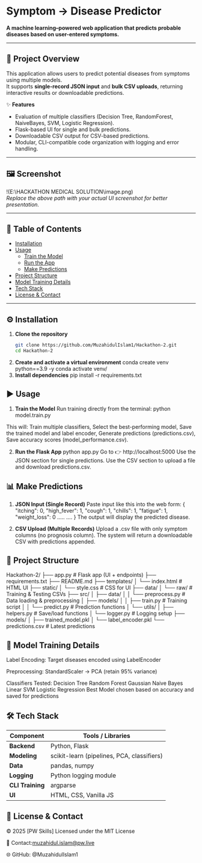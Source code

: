 # Symptom → Disease Predictor

**A machine learning–powered web application that predicts probable diseases based on user-entered symptoms.**

---

## 🚀 Project Overview

This application allows users to predict potential diseases from symptoms using multiple models.  
It supports **single-record JSON input** and **bulk CSV uploads**, returning interactive results or downloadable predictions.

✨ **Features**
- Evaluation of multiple classifiers (Decision Tree, RandomForest, NaiveBayes, SVM, Logistic Regression).  
- Flask-based UI for single and bulk predictions.  
- Downloadable CSV output for CSV-based predictions.  
- Modular, CLI-compatible code organization with logging and error handling.  

---

## 🖼️ Screenshot

!(E:\HACKATHON MEDICAL SOLUTION\image.png)  
_Replace the above path with your actual UI screenshot for better presentation._

---

## 📑 Table of Contents

- [Installation](#installation)  
- [Usage](#usage)  
  - [Train the Model](#train-the-model)  
  - [Run the App](#run-the-app)  
  - [Make Predictions](#make-predictions)  
- [Project Structure](#project-structure)  
- [Model Training Details](#model-training-details)  
- [Tech Stack](#tech-stack)  
- [License & Contact](#license--contact)  

---

## ⚙️ Installation

1. **Clone the repository**
   ```bash
   git clone https://github.com/MuzahidulIslam1/Hackathon-2.git
   cd Hackathon-2
2. **Create and activate a virtual environment**
   conda create venv python==3.9 -y
   conda activate venv/
3. **Install dependencies**
   pip install -r requirements.txt

## ▶️ Usage
1. **Train the Model**
   Run training directly from the terminal:
   python model.train.py

This will:
Train multiple classifiers,
Select the best-performing model,
Save the trained model and label encoder,
Generate predictions (predictions.csv),
Save accuracy scores (model_performance.csv).

2. **Run the Flask App**
   python app.py
Go to 👉 http://localhost:5000
Use the JSON section for single predictions.
Use the CSV section to upload a file and download predictions.csv.

## 📊 Make Predictions

1. **JSON Input (Single Record)**
Paste input like this into the web form:
{
  "itching": 0,
  "high_fever": 1,
  "cough": 1,
  "chills": 1,
  "fatigue": 1,
  "weight_loss": 0
  .....
  ....
}
The output will display the predicted disease.

2. **CSV Upload (Multiple Records)**
Upload a .csv file with only symptom columns (no prognosis column).
The system will return a downloadable CSV with predictions appended.

## 📂 Project Structure
Hackathon-2/
├── app.py                  # Flask app (UI + endpoints)
├── requirements.txt
├── README.md
├── templates/
│   └── index.html          # HTML UI
├── static/
│   └── style.css           # CSS for UI
├── data/
│   └── raw/                # Training & Testing CSVs
├── src/
│   ├── data/
│   │   └── preprocess.py   # Data loading & preprocessing
│   ├── models/
│   │   ├── train.py        # Training script
│   │   └── predict.py      # Prediction functions
│   └── utils/
│       ├── helpers.py      # Save/load functions
│       └── logger.py       # Logging setup
├── models/
│   ├── trained_model.pkl
│   └── label_encoder.pkl
└── predictions.csv         # Latest predictions

## 🤖 Model Training Details
Label Encoding: Target diseases encoded using LabelEncoder

Preprocessing: StandardScaler → PCA (retain 95% variance)

Classifiers Tested:
  Decision Tree
  Random Forest
  Gaussian Naive Bayes
  Linear SVM
  Logistic Regression
Best Model chosen based on accuracy and saved for predictions

## 🛠️ Tech Stack
| Component        | Tools / Libraries                          |
| ---------------- | ------------------------------------------ |
| **Backend**      | Python, Flask                              |
| **Modeling**     | scikit-learn (pipelines, PCA, classifiers) |
| **Data**         | pandas, numpy                              |
| **Logging**      | Python logging module                      |
| **CLI Training** | argparse                                   |
| **UI**           | HTML, CSS, Vanilla JS                      |


## 📜 License & Contact
© 2025 [PW Skills]
Licensed under the MIT License

📧 Contact:muzahidul.islam@pw.live

🌐 GitHub: @MuzahidulIslam1
